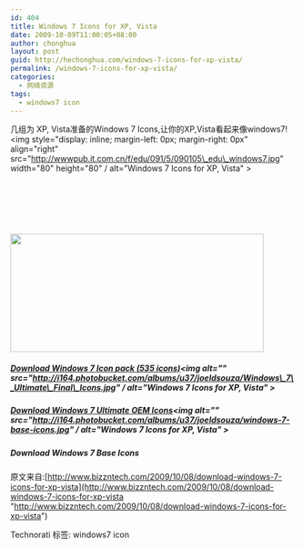 ```yaml
---
id: 404
title: Windows 7 Icons for XP, Vista
date: 2009-10-09T11:00:05+08:00
author: chonghua
layout: post
guid: http://hechonghua.com/windows-7-icons-for-xp-vista/
permalink: /windows-7-icons-for-xp-vista/
categories:
  - 网络资源
tags:
  - windows7 icon
---
```

几组为 XP, Vista准备的Windows 7 Icons,让你的XP,Vista看起来像windows7!<img style="display: inline; margin-left: 0px; margin-right: 0px" align="right" src="http://wwwpub.it.com.cn/f/edu/091/5/090105\_edu\_windows7.jpg" width="80" height="80" / alt="Windows 7 Icons for XP, Vista" >

&#160;

&#160;

&#160;

<!--more--><img alt="" src="http://i164.photobucket.com/albums/u37/joeldsouza/windows-7-icons-pack.jpg" width="445" height="208" / alt="Windows 7 Icons for XP, Vista" > 

##### [Download Windows 7 Icon pack (535 icons)](http://www.deviantart.com/download/111383821/Big_Windows_7__s_icons_pack_by_NhatPG.rar)<img alt="" src="http://i164.photobucket.com/albums/u37/joeldsouza/Windows\_7\_Ultimate\_Final\_Icons.jpg" / alt="Windows 7 Icons for XP, Vista" > 

##### [Download Windows 7 Ultimate OEM Icons](http://www.deviantart.com/download/115957469/Windows_7_Ultimate_Final_Icons_by_Cheemster.rar)<img alt="" src="http://i164.photobucket.com/albums/u37/joeldsouza/windows-7-base-icons.jpg" / alt="Windows 7 Icons for XP, Vista" > 

##### Download Windows 7 Base Icons</p> 

原文来自:[http://www.bizzntech.com/2009/10/08/download-windows-7-icons-for-xp-vista](http://www.bizzntech.com/2009/10/08/download-windows-7-icons-for-xp-vista "http://www.bizzntech.com/2009/10/08/download-windows-7-icons-for-xp-vista")

<div style="padding-bottom: 0px; margin: 0px; padding-left: 0px; padding-right: 0px; display: inline; float: none; padding-top: 0px" id="scid:0767317B-992E-4b12-91E0-4F059A8CECA8:a463b2d4-b8f6-43c7-9f91-559f2a36d576" class="wlWriterEditableSmartContent">
  Technorati 标签: windows7 icon
</div>